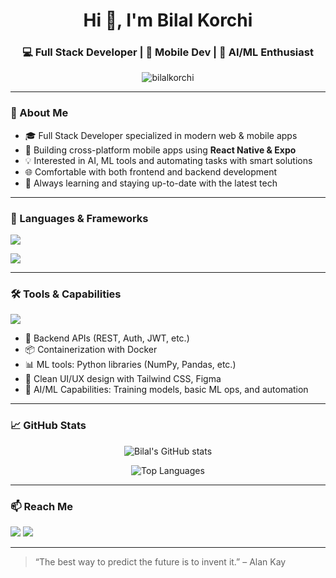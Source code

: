 <h1 align="center">Hi 👋, I'm Bilal Korchi</h1>
<h3 align="center">💻 Full Stack Developer | 📱 Mobile Dev | 🤖 AI/ML Enthusiast</h3>

<p align="center">
  <img src="https://komarev.com/ghpvc/?username=bilalkorchi&label=Profile%20views&color=0e75b6&style=flat" alt="bilalkorchi" />
</p>

---

### 🚀 About Me

- 🎓 Full Stack Developer specialized in modern web & mobile apps  
- 📱 Building cross-platform mobile apps using **React Native & Expo**  
- 💡 Interested in AI, ML tools and automating tasks with smart solutions  
- 🌐 Comfortable with both frontend and backend development  
- 🧠 Always learning and staying up-to-date with the latest tech

---

### 🧠 Languages & Frameworks

<p align="left">
  <img src="https://skillicons.dev/icons?i=js,ts,php,python,java,c,cpp" />
</p>

<p align="left">
  <img src="https://skillicons.dev/icons?i=react,reactnative,nextjs,express,laravel,nodejs" />
</p>

---

### 🛠️ Tools & Capabilities

<p align="left">
  <img src="https://skillicons.dev/icons?i=docker,mysql,mongodb,git,github,vscode,postman,figma" />
</p>

- 🔧 Backend APIs (REST, Auth, JWT, etc.)
- 📦 Containerization with Docker
- 📊 ML tools: Python libraries (NumPy, Pandas, etc.)
- 🧩 Clean UI/UX design with Tailwind CSS, Figma
- 🧠 AI/ML Capabilities: Training models, basic ML ops, and automation

---

### 📈 GitHub Stats

<p align="center">
  <img src="https://github-readme-stats.vercel.app/api?username=bilalkorchi&show_icons=true&theme=default" alt="Bilal's GitHub stats" />
</p>
<p align="center">
  <img src="https://github-readme-stats.vercel.app/api/top-langs/?username=bilalkorchi&layout=compact&langs_count=8" alt="Top Languages" />
</p>

---

### 📫 Reach Me

<p align="left">
  <a href="mailto:bybill757@gmail.com"><img src="https://img.shields.io/badge/Gmail-D14836?style=flat&logo=gmail&logoColor=white" /></a>
  <a href="https://www.linkedin.com/in/bilalkorchi/" target="blank"><img src="https://img.shields.io/badge/LinkedIn-0A66C2?style=flat&logo=linkedin&logoColor=white"/></a>
</p>

---

> “The best way to predict the future is to invent it.” – Alan Kay

